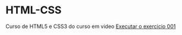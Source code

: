# HTML-CSS
 Curso de HTML5 e CSS3 do curso em video 
<a href="https://rafaellanads.github.io/RafaelLanaDS/Exercicios/exercicio%20003/idex.html"> Executar o exercicio  001</a>